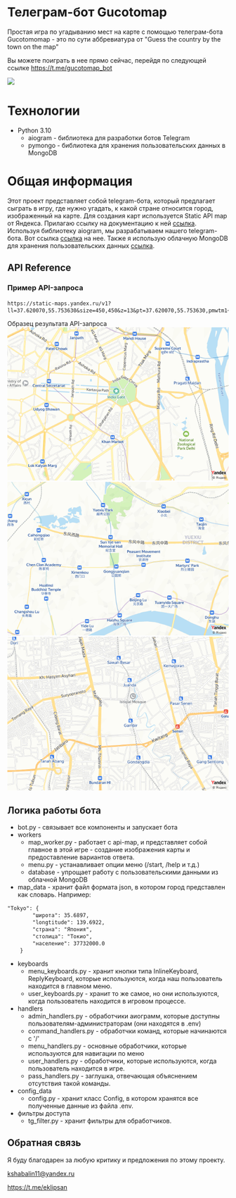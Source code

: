 # Телеграм-бот Gucotomap

Простая игра по угадыванию мест на карте с помощью телеграм-бота
Gucotomomap - это по сути аббревиатура от "Guess the country by the town on the map"

Вы можете поиграть в нее прямо сейчас, перейдя по следующей ссылке https://t.me/gucotomap_bot

![](examples/gameplay.gif)



# Технологии

- Python 3.10
    - aiogram - библиотека для разработки ботов Telegram
    - pymongo - библиотека для хранения пользовательских данных в MongoDB


# Общая информация
Этот проект представляет собой telegram-бота, который предлагает сыграть в игру, где нужно угадать, к какой стране относится город, изображенный на карте. Для создания карт используется Static API map от Яндекса. Прилагаю ссылку на документацию к ней [ссылка](https://yandex.ru/dev/staticapi/doc/en/quickstart). Используя библиотеку aiogram, мы разрабатываем нашего telegram-бота. Вот ссылка [ссылка](https://aiogram.dev) на нее. Также я использую облачную MongoDB для хранения пользовательских данных [ссылка](https://cloud.mongodb.com).


## API Reference

### Пример API-запроса
```
https://static-maps.yandex.ru/v1?ll=37.620070,55.753630&size=450,450&z=13&pt=37.620070,55.753630,pmwtm1~37.64,55.76363,pmwtm99&apikey=YOUR_API_KEY
```
Образец результата API-запроса
![](examples/Delhi.png)
![](examples/Guangzhou.png)
![](examples/Jakarta.png)

## Логика работы бота

- bot.py - связывает все компоненты и запускает бота
- workers
    - map_worker.py - работает с api-map, и представляет собой главное в этой игре - создание изображения карты и предоставление вариантов ответа.
    - menu.py - устанавливает опции меню (/start, /help и т.д.)
    - database - упрощает работу с пользовательскими данными из облачной MongoDB
- map_data - хранит файл формата json, в котором город представлен как словарь. Например:
```
"Tokyo": {
        "широта": 35.6897,
        "longtitude": 139.6922,
        "страна": "Япония",
        "столица": "Токио",
        "население": 37732000.0
    }
```
- keyboards
    - menu_keyboards.py - хранит кнопки типа InlineKeyboard, ReplyKeyboard, которые используются, когда наш пользователь находится в главном меню.
    - user_keyboards.py - хранит то же самое, но они используются, когда пользователь находится в игровом процессе.
- handlers
    - admin_handlers.py - обработчики аиограмм, которые доступны пользователям-администраторам (они находятся в .env)
    - command_handlers.py - обработчки команд, которые начинаются с '/'
    - menu_handlers.py - основные обработчики, которые используются для навигации по меню
    - user_handlers.py - обработчики, которые используются, когда пользователь находится в игре.
    - pass_handlers.py - заглушка, отвечающая объяснением отсутствия такой команды.
- config_data
  - config.py - хранит класс Config, в котором хранятся все полученные данные из файла .env.
- фильтры доступа
  - tg_filter.py - хранит фильтры для обработчиков.


## Обратная связь

Я буду благодарен за любую критику и предложения по этому проекту.

kshabalin11@yandex.ru

https://t.me/eklipsan